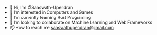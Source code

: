 - 👋 Hi, I’m @Saaswath-Upendran
- 👀 I’m interested in Computers and Games
- 🌱 I’m currently learning Rust Programing
- 💞️ I’m looking to collaborate on Machine Learning and Web Frameworks
- 📫 How to reach me saaswathupendran@gmail.com

<!---
Saaswath-Upendran/Saaswath-Upendran is a ✨ special ✨ repository because its `README.md` (this file) appears on your GitHub profile.
You can click the Preview link to take a look at your changes.
--->
